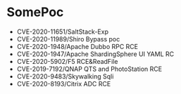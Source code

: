 # SomePoc
- CVE-2020-11651/SaltStack-Exp
- CVE-2020-11989/Shiro Bypass poc
- CVE-2020-1948/Apache Dubbo RPC RCE
- CVE-2020-1947/Apache ShardingSphere UI YAML RC
- CVE-2020-5902/F5 RCE&ReadFile
- CVE-2019-7192/QNAP QTS and PhotoStation RCE
- CVE-2020-9483/Skywalking Sqli
- CVE-2020-8193/Citrix ADC RCE
